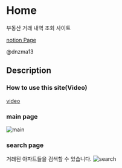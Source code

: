 # Home
 부동산 거래 내역 조회 사이트

<a href="https://mousy-background-ed8.notion.site/Where-is-my-house-Project-020b2246e1794b8e840afdc216acc184">notion Page</a>

@dnzma13

## Description
### How to use this site(Video)
<a href="https://drive.google.com/file/d/1Ht9MScZpQi08kRhZwTYsNw4pKPZAKC5Y/view?usp=sharing">video</a>
### main page
![main](https://user-images.githubusercontent.com/77595685/205200269-7e64e48f-59b6-4097-b54f-10ee87b29e14.png)
### search page
거래된 아파트들을 검색할 수 있습니다.
![search](https://user-images.githubusercontent.com/77595685/205200275-60031d48-a067-4383-8e08-bbcc555af4c0.png)
